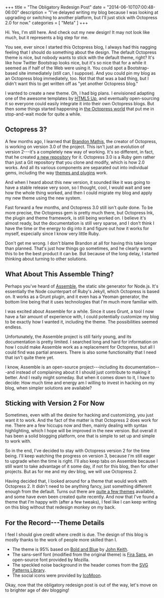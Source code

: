 +++
title = "The Obligatory Redesign Post"
date = "2014-06-10T07:00:48-06:00"
description = "I've delayed writing my blog because I was looking at upgrading or switching to another platform, but I'll just stick with Octopress 2.0 for now."
categories = [ "Meta" ]
+++

Hi. Yes, I'm still here. And check out my new design! It may not look like much,
but it represents a big step for me.

You see, ever since I started this Octopress blog, I always had this nagging
feeling that I should do something about the design. The default Octopress theme
is nice, but nobody wants to stick with the default theme, right? It's like how
Twitter Bootstrap looks nice, but it's so nice that for a while it seemed as if
half of the Web were using it. You could spot a Bootstrap-based site immediately
(still can, I suppose). And you could pin my blog as an Octopress blog
immediately, too. Not that that was a bad thing, but I didn't want this to get
written off as "yet another Octopress blog."

I wanted to create a new theme. Oh, I had big plans. I envisioned adapting one
of the awesome templates by [HTML5 Up](https://html5up.net), and eventually
open-sourcing it so everyone could easily integrate it into their own Octopress
blogs. But then some things started happening in
[the Octopress world](https://twitter.com/octopress) that put me in
stop-and-wait mode for quite a while.

<!--more-->

## Octopress 3?

A few months ago, I learned that [Brandon Mathis](https://twitter.com/imathis),
the creator of Octopress, is working on version 3.0 of the project. This isn't
just an evolution of version 2---it's a completely new way of working. It's so
different, in fact, that he created
[a new repository](https://github.com/octopress/octopress) for it. Octopress 3.0
is a Ruby gem rather than just a Git repository that you clone and modify, which
is how 2.0 works. And all its various components are separated out into
individual gems, including the way
[themes and plugins](https://github.com/octopress/ink) work.

And when I heard about this new version, it sounded like it was going to have a
stable release very soon, so I thought, cool, I would wait and see how the whole
thing worked, and then I could migrate my blog and apply my new theme using the
new system.

Fast forward a few months, and Octopress 3.0 still isn't _quite_ done. To be
more precise, the Octopress gem is pretty much there, but Octopress Ink, the
plugin and theme framework, is still being worked on. I believe it's almost
ready, but the documentation is still very sparse, and I don't think I have the
time or the energy to dig into it and figure out how it works for myself,
especially since I know very little Ruby.

Don't get me wrong. I don't blame Brandon at all for having this take longer
than planned. That's just how things go sometimes, and he clearly wants this to
be the best product it can be. But because of the long delay, I started thinking
about turning to other solutions.

## What About This Assemble Thing?

Perhaps you've heard of [Assemble](http://assemble.io), the static site
generator for Node.js. It's essentially the Node counterpart of Ruby's Jekyll,
which Octopress is based on. It works as a Grunt plugin, and it even has a
Yeoman generator, the bottom line being that it uses technologies that I'm much
more familiar with.

I was excited about Assemble for a while. Since it uses Grunt, a tool I now have
a fair amount of experience with, I could potentially customize my blog to be
exactly how I wanted it, including the theme. The possibilities seemed endless.

Unfortunately, the Assemble project is still fairly young, and its documentation
is pretty limited. I searched long and hard for information on how I could make
Assemble work as a replacement for Octopress, but all I could find was partial
answers. There is also some functionality that I need that isn't quite there
yet.

I know, Assemble is an open-source project---including its documentation---and
instead of complaining about it I should just contribute to making it better.
And I really might someday. But when it comes down to it, I have to decide: How
much time and energy am I willing to invest in hacking on my blog, when simpler
solutions are available?

## Sticking with Version 2 For Now

Sometimes, even with all the desire for hacking and customizing, you just want
it to work. And the fact of the matter is that Octopress 2 does work for me.
There are a few hiccups now and then, mainly dealing with syntax highlighting,
which I hope will be improved in the new version. But overall it has been a
solid blogging platform, one that is simple to set up and simple to work with.

So in the end, I've decided to stay with Octopress version 2 for the time being.
I'll keep watching the progress on version 3, because I'm still eager to upgrade
when the time is right. I'll also keep tabs on Assemble because I still want to
take advantage of it some day, if not for this blog, then for other projects.
But as for me and my dev blog, we will use Octopress 2.

Having decided that, I looked around for a theme that would work with
Octopress 2. It didn't need to be anything fancy, just something different
enough from the default. Turns out there are
[quite a few themes](https://github.com/imathis/octopress/wiki/3rd-Party-Octopress-Themes)
available, and some have even been created quite recently. And now that I've
found a theme that I'm happy with (after a few tweaks), I feel like I can keep
writing on this blog without that redesign monkey on my back.

## For the Record---Theme Details

I feel I should give credit where credit is due. The design of this blog is
mostly thanks to the work of people more skilled than I.

-   The theme is 95% based on
    [Bold and Blue](https://github.com/johnkeith/boldandblue) by
    [John Keith](http://www.john-keith.com).
-   The sans-serif font (modified from the original theme) is
    [Fira Sans](http://mozilla.github.io/Fira), an open-source font provided by
    Mozilla.
-   The speckled noise background in the header comes from the
    [SVG Patterns Library](https://philiprogers.com/svgpatterns/).
-   The social icons were provided by [IcoMoon](https://icomoon.io).

Okay, now that the obligatory redesign post is out of the way, let's move on to
brighter age of dev blogging!
